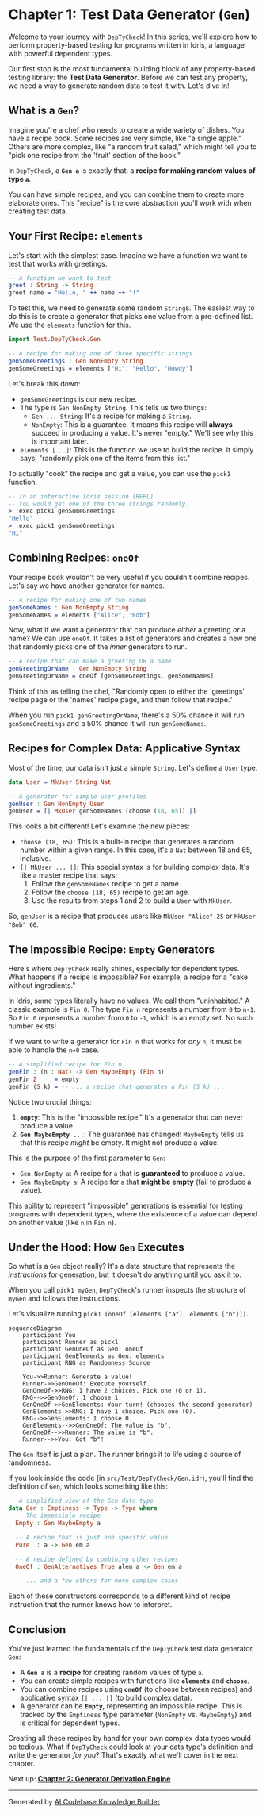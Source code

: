 # Chapter 1: Test Data Generator (`Gen`)

Welcome to your journey with `DepTyCheck`! In this series, we'll explore how to perform property-based testing for programs written in Idris, a language with powerful dependent types.

Our first stop is the most fundamental building block of any property-based testing library: the **Test Data Generator**. Before we can test any property, we need a way to generate random data to test it with. Let's dive in!

## What is a `Gen`?

Imagine you're a chef who needs to create a wide variety of dishes. You have a recipe book. Some recipes are very simple, like "a single apple." Others are more complex, like "a random fruit salad," which might tell you to "pick one recipe from the 'fruit' section of the book."

In `DepTyCheck`, a **`Gen a`** is exactly that: a **recipe for making random values of type `a`**.

You can have simple recipes, and you can combine them to create more elaborate ones. This "recipe" is the core abstraction you'll work with when creating test data.

## Your First Recipe: `elements`

Let's start with the simplest case. Imagine we have a function we want to test that works with greetings.

```idris
-- A function we want to test
greet : String -> String
greet name = "Hello, " ++ name ++ "!"
```

To test this, we need to generate some random `String`s. The easiest way to do this is to create a generator that picks one value from a pre-defined list. We use the `elements` function for this.

```idris
import Test.DepTyCheck.Gen

-- A recipe for making one of three specific strings
genSomeGreetings : Gen NonEmpty String
genSomeGreetings = elements ["Hi", "Hello", "Howdy"]
```

Let's break this down:

*   `genSomeGreetings` is our new recipe.
*   The type is `Gen NonEmpty String`. This tells us two things:
    *   `Gen ... String`: It's a recipe for making a `String`.
    *   `NonEmpty`: This is a guarantee. It means this recipe will **always** succeed in producing a value. It's never "empty." We'll see why this is important later.
*   `elements [...]`: This is the function we use to build the recipe. It simply says, "randomly pick one of the items from this list."

To actually "cook" the recipe and get a value, you can use the `pick1` function.

```idris
-- In an interactive Idris session (REPL)
-- You would get one of the three strings randomly.
> :exec pick1 genSomeGreetings
"Hello"
> :exec pick1 genSomeGreetings
"Hi"
```

## Combining Recipes: `oneOf`

Your recipe book wouldn't be very useful if you couldn't combine recipes. Let's say we have another generator for names.

```idris
-- A recipe for making one of two names
genSomeNames : Gen NonEmpty String
genSomeNames = elements ["Alice", "Bob"]
```

Now, what if we want a generator that can produce *either* a greeting *or* a name? We can use `oneOf`. It takes a list of generators and creates a new one that randomly picks one of the *inner* generators to run.

```idris
-- A recipe that can make a greeting OR a name
genGreetingOrName : Gen NonEmpty String
genGreetingOrName = oneOf [genSomeGreetings, genSomeNames]
```

Think of this as telling the chef, "Randomly open to either the 'greetings' recipe page or the 'names' recipe page, and then follow that recipe."

When you run `pick1 genGreetingOrName`, there's a 50% chance it will run `genSomeGreetings` and a 50% chance it will run `genSomeNames`.

## Recipes for Complex Data: Applicative Syntax

Most of the time, our data isn't just a simple `String`. Let's define a `User` type.

```idris
data User = MkUser String Nat

-- A generator for simple user profiles
genUser : Gen NonEmpty User
genUser = [| MkUser genSomeNames (choose (18, 65)) |]
```

This looks a bit different! Let's examine the new pieces:
*   `choose (18, 65)`: This is a built-in recipe that generates a random number within a given range. In this case, it's a `Nat` between 18 and 65, inclusive.
*   `[| MkUser ... |]`: This special syntax is for building complex data. It's like a master recipe that says:
    1.  Follow the `genSomeNames` recipe to get a name.
    2.  Follow the `choose (18, 65)` recipe to get an age.
    3.  Use the results from steps 1 and 2 to build a `User` with `MkUser`.

So, `genUser` is a recipe that produces users like `MkUser "Alice" 25` or `MkUser "Bob" 60`.

## The Impossible Recipe: `Empty` Generators

Here's where `DepTyCheck` really shines, especially for dependent types. What happens if a recipe is impossible? For example, a recipe for a "cake without ingredients."

In Idris, some types literally have no values. We call them "uninhabited." A classic example is `Fin 0`. The type `Fin n` represents a number from `0` to `n-1`. So `Fin 0` represents a number from `0` to `-1`, which is an empty set. No such number exists!

If we want to write a generator for `Fin n` that works for *any* `n`, it must be able to handle the `n=0` case.

```idris
-- A simplified recipe for Fin n
genFin : (n : Nat) -> Gen MaybeEmpty (Fin n)
genFin Z     = empty
genFin (S k) = -- ... a recipe that generates a Fin (S k) ...
```

Notice two crucial things:

1.  **`empty`**: This is the "impossible recipe." It's a generator that can never produce a value.
2.  **`Gen MaybeEmpty ...`**: The guarantee has changed! `MaybeEmpty` tells us that this recipe *might* be empty. It might not produce a value.

This is the purpose of the first parameter to `Gen`:
*   `Gen NonEmpty a`: A recipe for `a` that is **guaranteed** to produce a value.
*   `Gen MaybeEmpty a`: A recipe for `a` that **might be empty** (fail to produce a value).

This ability to represent "impossible" generations is essential for testing programs with dependent types, where the existence of a value can depend on another value (like `n` in `Fin n`).

## Under the Hood: How `Gen` Executes

So what is a `Gen` object really? It's a data structure that represents the *instructions* for generation, but it doesn't do anything until you ask it to.

When you call `pick1 myGen`, `DepTyCheck`'s runner inspects the structure of `myGen` and follows the instructions.

Let's visualize running `pick1 (oneOf [elements ["a"], elements ["b"]])`.

```mermaid
sequenceDiagram
    participant You
    participant Runner as pick1
    participant GenOneOf as Gen: oneOf
    participant GenElements as Gen: elements
    participant RNG as Randomness Source

    You->>Runner: Generate a value!
    Runner->>GenOneOf: Execute yourself.
    GenOneOf->>RNG: I have 2 choices. Pick one (0 or 1).
    RNG-->>GenOneOf: I choose 1.
    GenOneOf->>GenElements: Your turn! (chooses the second generator)
    GenElements->>RNG: I have 1 choice. Pick one (0).
    RNG-->>GenElements: I choose 0.
    GenElements-->>GenOneOf: The value is "b".
    GenOneOf-->>Runner: The value is "b".
    Runner-->>You: Got "b"!
```

The `Gen` itself is just a plan. The runner brings it to life using a source of randomness.

If you look inside the code (in `src/Test/DepTyCheck/Gen.idr`), you'll find the definition of `Gen`, which looks something like this:

```idris
-- A simplified view of the Gen data type
data Gen : Emptiness -> Type -> Type where
  -- The impossible recipe
  Empty : Gen MaybeEmpty a

  -- A recipe that is just one specific value
  Pure  : a -> Gen em a

  -- A recipe defined by combining other recipes
  OneOf : GenAlternatives True alem a -> Gen em a

  -- ... and a few others for more complex cases
```
Each of these constructors corresponds to a different kind of recipe instruction that the runner knows how to interpret.

## Conclusion

You've just learned the fundamentals of the `DepTyCheck` test data generator, `Gen`:

*   A **`Gen a`** is a **recipe** for creating random values of type `a`.
*   You can create simple recipes with functions like **`elements`** and **`choose`**.
*   You can combine recipes using **`oneOf`** (to choose between recipes) and applicative syntax `[| ... |]` (to build complex data).
*   A generator can be **`Empty`**, representing an impossible recipe. This is tracked by the `Emptiness` type parameter (`NonEmpty` vs. `MaybeEmpty`) and is critical for dependent types.

Creating all these recipes by hand for your own complex data types would be tedious. What if `DepTyCheck` could look at your data type's definition and write the generator *for you*? That's exactly what we'll cover in the next chapter.

Next up: **[Chapter 2: Generator Derivation Engine](02_generator_derivation_engine_.md)**

---

Generated by [AI Codebase Knowledge Builder](https://github.com/The-Pocket/Tutorial-Codebase-Knowledge)